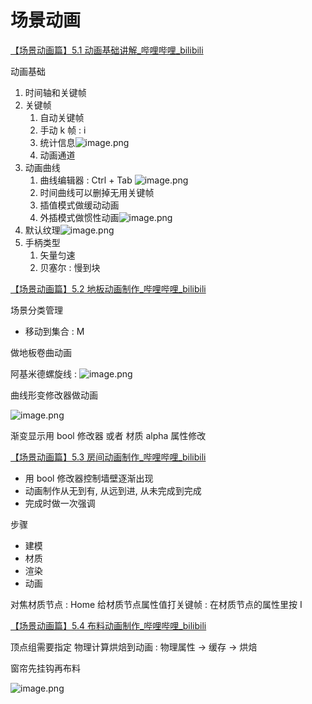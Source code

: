 
# 场景动画

[【场景动画篇】5.1 动画基础讲解_哔哩哔哩_bilibili](https://www.bilibili.com/video/BV11H4y1P7RV?spm_id_from=333.788.videopod.episodes&vd_source=ebf06d572d5366b5ef7bc5032fefb08d&p=32)

动画基础

1. 时间轴和关键帧
2. 关键帧
	1. 自动关键帧
	2. 手动 k 帧 : i
	3. 统计信息![image.png](https://image-1253155090.cos.ap-nanjing.myqcloud.com/202411050909288.png)
	4. 动画通道
3. 动画曲线
	1. 曲线编辑器 : Ctrl + Tab ![image.png](https://image-1253155090.cos.ap-nanjing.myqcloud.com/202411050912103.png)
	2. 时间曲线可以删掉无用关键帧
	3. 插值模式做缓动动画
	4. 外插模式做惯性动画![image.png](https://image-1253155090.cos.ap-nanjing.myqcloud.com/202411050920620.png)
4. 默认纹理![image.png](https://image-1253155090.cos.ap-nanjing.myqcloud.com/202411050922531.png)
5. 手柄类型
	1. 矢量匀速
	2. 贝塞尔 : 慢到块

[【场景动画篇】5.2 地板动画制作_哔哩哔哩_bilibili](https://www.bilibili.com/video/BV11H4y1P7RV?spm_id_from=333.788.videopod.episodes&vd_source=ebf06d572d5366b5ef7bc5032fefb08d&p=33)

场景分类管理

- 移动到集合 : M

做地板卷曲动画

阿基米德螺旋线 : ![image.png](https://image-1253155090.cos.ap-nanjing.myqcloud.com/202411050933380.png)

曲线形变修改器做动画

![image.png](https://image-1253155090.cos.ap-nanjing.myqcloud.com/202411050934182.png)

渐变显示用 bool 修改器 或者 材质 alpha 属性修改

[【场景动画篇】5.3 房间动画制作_哔哩哔哩_bilibili](https://www.bilibili.com/video/BV11H4y1P7RV?spm_id_from=333.788.player.switch&vd_source=ebf06d572d5366b5ef7bc5032fefb08d&p=34)

- 用 bool 修改器控制墙壁逐渐出现
- 动画制作从无到有, 从远到进, 从未完成到完成
- 完成时做一次强调

步骤
- 建模
- 材质
- 渲染
- 动画

对焦材质节点 : Home
给材质节点属性值打关键帧 : 在材质节点的属性里按 I

[【场景动画篇】5.4 布料动画制作_哔哩哔哩_bilibili](https://www.bilibili.com/video/BV11H4y1P7RV?spm_id_from=333.788.player.switch&vd_source=ebf06d572d5366b5ef7bc5032fefb08d&p=35)

顶点组需要指定
物理计算烘焙到动画 : 物理属性 -> 缓存 -> 烘焙

窗帘先挂钩再布料

![image.png](https://image-1253155090.cos.ap-nanjing.myqcloud.com/202411051400338.png)

